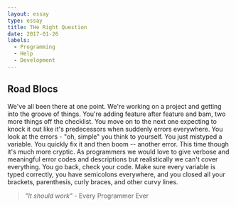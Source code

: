 ```yaml
---
layout: essay
type: essay
title: THe Right Question
date: 2017-01-26
labels:
  - Programming
  - Help
  - Development
---
```


## Road Blocs

We've all been there at one point. We're working on a project and getting into the groove of things. You're adding feature after feature and bam, two more things off the checklist. You move on to the next one expecting to knock it out like it's predecessors when suddenly errors everywhere. You look at the errors - "oh, simple" you think to yourself. You just mistyped a variable. You quickly fix it and then boom -- another error. This time though it's much more cryptic. As programmers we would love to give verbose and meaningful error codes and descriptions but realistically we can't cover everything. You go back, check your code. Make sure every variable is typed correctly, you have semicolons everywhere, and you closed all your brackets, parenthesis, curly braces, and other curvy lines. 

> *"It should work"* - Every Programmer Ever

